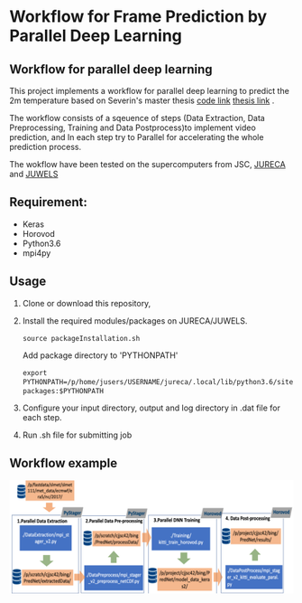 # Workflow for Frame Prediction by Parallel Deep Learning



## Workflow for parallel deep learning 

This project implements a workflow for parallel deep learning to predict the 2m temperature based on Severin's master thesis [code link](https://github.com/severin1992/airtemprednet) [thesis link](https://b2drop.eudat.eu/s/RmTd8K3pLsDMFw6) . 


The workflow consists of a sqeuence of steps (Data Extraction, Data Preprocessing, Training and Data Postprocess)to implement video prediction, and In each step try to Parallel for accelerating the whole prediction process.


The wokflow have been tested on the supercomputers from JSC, [JURECA](https://www.fz-juelich.de/ias/jsc/EN/Expertise/Supercomputers/JURECA/JURECA_node.html) and [JUWELS](https://www.fz-juelich.de/ias/jsc/EN/Expertise/Supercomputers/JUWELS/JUWELS_node.html)


## Requirement:
* Keras
* Horovod
* Python3.6
* mpi4py



## Usage

1. Clone or download this repository,
2. Install the required modules/packages on JURECA/JUWELS.
    
    ```shell
    source packageInstallation.sh
    ```
    
    Add package directory to 'PYTHONPATH'
    ```shell
    export PYTHONPATH=/p/home/jusers/USERNAME/jureca/.local/lib/python3.6/site-packages:$PYTHONPATH
    ``` 

3. Configure your input directory, output and log directory in .dat file for each step.


4. Run .sh file for submitting job


## Workflow example

![Compare all types of models in one leading day](Workflow.png?raw=true )

